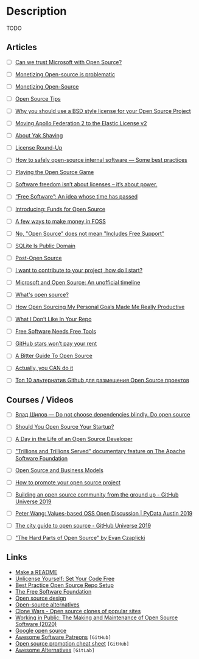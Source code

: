 # Description

TODO


## Articles

- [ ] [Can we trust Microsoft with Open Source?](https://dusted.codes/can-we-trust-microsoft-with-open-source)
- [ ] [Monetizing Open-source is problematic](https://marak.com/blog/2021-04-25-monetizing-open-source-is-problematic)
- [ ] [Monetizing Open-Source](https://www.smalltechbusiness.com/monetizing-open-source-tailwind/)
- [ ] [Open Source Tips](https://eddiejaoude.github.io/book-open-source-tips/)
- [ ] [Why you should use a BSD style license for your Open Source Project](https://docs.freebsd.org/en/articles/bsdl-gpl/)
- [ ] [Moving Apollo Federation 2 to the Elastic License v2](https://www.apollographql.com/blog/announcement/moving-apollo-federation-2-to-the-elastic-license-v2/)
- [ ] [About Yak Shaving](https://antfu.me/posts/about-yak-shaving)
- [ ] [License Round-Up](https://writing.kemitchell.com/2021/06/21/License-Round-Up.html)
- [ ] [How to safely open-source internal software — Some best practices](https://blog.gitguardian.com/safely-open-source-software-best-practices/)
- [ ] [Playing the Open Source Game](https://kristoff.it/blog/the-open-source-game/)
- [ ] [Software freedom isn’t about licenses – it’s about power.](https://rosenzweig.io/blog/software-freedom-isnt-about-licenses-its-about-power.html)
- [ ] [“Free Software”: An idea whose time has passed](https://r0ml.medium.com/free-software-an-idea-whose-time-has-passed-6570c1d8218a)
- [ ] [Introducing: Funds for Open Source](https://blog.opencollective.com/funds-for-open-source/)
- [ ] [A few ways to make money in FOSS](https://drewdevault.com/2020/11/20/A-few-ways-to-make-money-in-FOSS.html)
- [ ] [No, "Open Source" does not mean "Includes Free Support"](https://raccoon.onyxbits.de/blog/bugreport-free-support/)
- [ ] [SQLite Is Public Domain](https://www.sqlite.org/copyright.html)
- [ ] [Post-Open Source](https://www.boringcactus.com/2020/08/13/post-open-source.html)
- [ ] [I want to contribute to your project, how do I start?](https://drewdevault.com/2020/08/10/How-to-contribute-to-FOSS.html)
- [ ] [Microsoft and Open Source: An unofficial timeline](https://boxofcables.dev/microsoft-and-open-source-an-unofficial-timeline/)
- [ ] [What's open source?](https://technically.substack.com/p/whats-open-source)
- [ ] [How Open Sourcing My Personal Goals Made Me Really Productive](https://una.im/personal-goals-guide/)
- [ ] [What I Don’t Like In Your Repo](https://itnext.io/what-i-dont-like-in-your-repo-a602577a526b)
- [ ] [Free Software Needs Free Tools](https://mako.cc/writing/hill-free_tools.html)
- [ ] [GitHub stars won’t pay your rent](https://medium.com/@kitze/github-stars-wont-pay-your-rent-8b348e12baed)
- [ ] [A Bitter Guide To Open Source](https://medium.com/codezillas/a-bitter-guide-to-open-source-a8e3b6a3c1c4)
- [ ] [Actually, you CAN do it](https://drewdevault.com/2017/01/06/Actually-you-CAN-do-it.html)
- [ ] [Топ 10 альтернатив Github для размещения Open Source проектов](https://zen.yandex.ru/media/nuancesprog/top-10-alternativ-github-dlia-razmesceniia-open-source-proektov-5df8c7251a86089cbe3549c6)


## Courses / Videos

- [ ] [Влад Шилов — Do not choose dependencies blindly. Do open source](https://youtu.be/f8x80EK6Tps)
- [ ] [Should You Open Source Your Startup?](https://youtu.be/YIL5fuAUPiA)
- [ ] [A Day in the Life of an Open Source Developer](https://youtu.be/Fc9pWYP1f6o)
- [ ] ["Trillions and Trillions Served" documentary feature on The Apache Software Foundation](https://www.youtube.com/watch?v=JUt2nb0mgwg)
- [ ] [Open Source and Business Models](https://youtu.be/uroXzs9tlE0)
- [ ] [How to promote your open source project](https://youtu.be/b1pyh2XCyrg)
- [ ] [Building an open source community from the ground up - GitHub Universe 2019](https://youtu.be/D0p572DrNfI)
- [ ] [Peter Wang: Values-based OSS Open Discussion | PyData Austin 2019](https://youtu.be/GVyrI7sgFYE)
- [ ] [The city guide to open source - GitHub Universe 2019](https://youtu.be/GCLgdOiPA6o)
- [ ] ["The Hard Parts of Open Source" by Evan Czaplicki](https://youtu.be/o_4EX4dPppA)


## Links

- [Make a README](https://www.makeareadme.com/)
- [Unlicense Yourself: Set Your Code Free](https://unlicense.org/)
- [Best Practice Open Source Repo Setup](https://www.swyx.io/oss-repo-setup/)
- [The Free Software Foundation](https://www.fsf.org/)
- [Open source design](https://opensourcedesign.net/#page-top)
- [Open-source alternatives](https://opensource.builders/)
- [Clone Wars - Open source clones of popular sites](https://gourav.io/clone-wars)
- [Working in Public: The Making and Maintenance of Open Source Software (2020)](https://press.stripe.com/#working-in-public)
- [Google open source](https://cs.opensource.google/)
- [Awesome Software Patreons](https://github.com/uraimo/awesome-software-patreons) `[GitHub]`
- [Open source promotion cheat sheet](https://github.com/zenika-open-source/promote-open-source-project/blob/master/README.md) `[GitHub]`
- [Awesome Alternatives](https://gitlab.com/linuxcafefederation/awesome-alternatives/) `[GitLab]`
